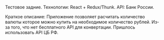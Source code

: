 Тестовое задние.
Технологии: React + Redux/Thunk.
API: Банк России.

Краткое описание:
Приложение позволяет расчитать количество валюты которое можно купить на необходимое количество рублей.
Из-за того, что нет бесплатного API для конвертации. Пришлось использовать API ЦБ РФ.
